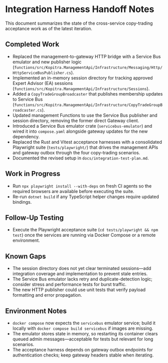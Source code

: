 # Integration Harness Handoff Notes

This document summarizes the state of the cross-service copy-trading acceptance work as of the latest iteration.

## Completed Work
- Replaced the management-to-gateway HTTP bridge with a Service Bus emulator and new publisher logic (`functions/src/Kopitra.ManagementApi/Infrastructure/Messaging/Http/HttpServiceBusPublisher.cs`).
- Implemented an in-memory session directory for tracking approved Expert Advisor (EA) sessions (`functions/src/Kopitra.ManagementApi/Infrastructure/Sessions`).
- Added a `CopyTradeGroupBroadcaster` that publishes membership updates to Service Bus (`functions/src/Kopitra.ManagementApi/Infrastructure/CopyTradeGroupBroadcaster.cs`).
- Updated management Functions to use the Service Bus publisher and session directory, removing the former direct Gateway client.
- Introduced a Service Bus emulator crate (`servicebus-emulator`) and wired it into `compose.yaml` alongside gateway updates for the new dependency.
- Replaced the Rust and Vitest acceptance harnesses with a consolidated Playwright suite (`tests/playwright/`) that drives the management APIs and gateway outbox through the four copy-trading scenarios.
- Documented the revised setup in `docs/integration-test-plan.md`.

## Work in Progress
- Run `npx playwright install --with-deps` on fresh CI agents so the required browsers are available before executing the suite.
- Re-run `dotnet build` if any TypeScript helper changes require updated bindings.

## Follow-Up Testing
- Execute the Playwright acceptance suite (`cd tests/playwright && npm test`) once the services are running via Docker Compose or a remote environment.

## Known Gaps
- The session directory does not yet clear terminated sessions—add integration coverage and implementation to prevent stale entries.
- The Service Bus emulator lacks retry and duplicate-detection logic; consider stress and performance tests for burst traffic.
- The new HTTP publisher could use unit tests that verify payload formatting and error propagation.

## Environment Notes
- `docker compose` now expects the `servicebus` emulator service; build it locally with `docker compose build servicebus` if images are missing.
- The emulator stores state in memory, so restarting its container clears queued admin messages—acceptable for tests but relevant for long scenarios.
- The acceptance harness depends on gateway outbox endpoints for authentication checks; keep gateway headers stable when iterating.

